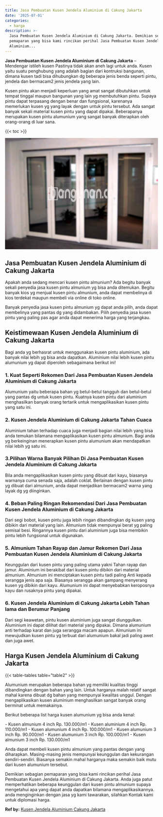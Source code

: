 ```yaml
---
title: Jasa Pembuatan Kusen Jendela Aluminium di Cakung Jakarta
date: '2025-07-01'
categories:
  - harga
description: >-
  Jasa Pembuatan Kusen Jendela Aluminium di Cakung Jakarta. Demikian sebagian
  pemaparan yang bisa kami rincikan perihal Jasa Pembuatan Kusen Jendela
  Aluminium...
---
```


**Jasa Pembuatan Kusen Jendela Aluminium di Cakung Jakarta** – Mendengar istileh kusen Pastinya tidak akan aneh lagi untuk anda. Kusen yaitu suatu penghubung yang adalah bagian dari kontruksi bangunan, dimana kusen tadi bisa dihubungkan dg beberapa jenis benda seperti pintu, jendela dan bermacam2 jenis jendela yang lain.

Kusen pintu akan menjadi keperluan yang amat sangat dibutuhkan untuk tempat tinggal maupun bangunan yang lain yg membutuhkan pintu. Supaya pintu dapat terpasang dengan benar dan fungsional, karenanya memerlukan kusen yg yang layak dengan untuk pintu tersebut. Ada sangat banyak sekali material kusen pintu yang dapat dipakai. Beberapanya merupakan kusen pintu alumunium yang sangat banyak diterapkan oleh orang-orang di luar sana.

{{< toc >}}

![Jasa Pembuatan Kusen Jendela Aluminium di Cakung Jakarta](/images/harga-kusen-jendela-alumunium-20.png)

## Jasa Pembuatan Kusen Jendela Aluminium di Cakung Jakarta

Apakah anda sedang mencari kusen pintu almunium? Ada begitu banyak sekali penyedia jasa kusen pintu almunium yg bisa anda ditemukan. Begitu banyak kios yg menjual kusen pintu almunium, anda dapat membelinya di kios terdekat maupun membeli via online di toko online.

Banyak penyedia jasa kusen pintu almunium yg dapat anda pilih, anda dapat membelinya yang pantas dg yang didambakan. Pilih penyedia jasa kusen pintu yang paling pas agar anda dapat menerima harga yang terjangkau.

## Keistimewaan Kusen Jendela Aluminium di Cakung Jakarta

Bagi anda yg berhasrat untuk menggunakan kusen pintu aluminium, ada banyak nilai lebih yg bisa anda dapatkan. Aluminium nilai lebih kusen pintu alumunium yg dapat diperoleh sebagaimana berikut ini!

### 1\. Kuat Seperti Rekomen Dari Jasa Pembuatan Kusen Jendela Aluminium di Cakung Jakarta

Alumunium yaitu beberapa bahan yg betul-betul tangguh dan betul-betul yang pantas dg untuk kusen pintu. Kuatnya kusen pintu dari aluminium menghasilkan banyak orang tertarik untuk mengaplikasikan kusen pintu yang satu ini.

### 2\. Kusen Jendela Aluminium di Cakung Jakarta Tahan Cuaca

Aluminium tahan terhadap cuaca juga menjadi bagian nilai lebih yang bisa anda temukan bilamana mengaplikasikan kusen pintu almunium. Bagi anda yg berkeinginan menerapkan kusen pintu alumunium akan mendapatkan nilai lebih yg satu ini.

### 3.Pilihan Warna Banyak Pilihan Di Jasa Pembuatan Kusen Jendela Aluminium di Cakung Jakarta

Bila anda mengaplikasikan kusen pintu yang dibuat dari kayu, biasanya warnanya cuma senada saja, adalah coklat. Berlainan dengan kusen pintu yg dibuat dari almunium, anda dapat menjadikan bermacam2 warna yang layak dg yg diinginkan.

### 4\. Beban Paling Ringan Rekomendasi Dari Jasa Pembuatan Kusen Jendela Aluminium di Cakung Jakarta

Dari segi bobot, kusen pintu juga lebih ringan dibandingkan dg kusen yang dibikin dari material yang lain. Almunium tidak mempunyai berat yg paling semisal besi. Ringannya kusen pintu dari aluminium juga bisa membikin pintu lebih fungsional untuk digunakan.

### 5\. Almunium Tahan Rayap dan Jamur Rekomen Dari Jasa Pembuatan Kusen Jendela Aluminium di Cakung Jakarta

Keunggulan dari kusen pintu yang paling utama yakni Tahan rayap dan jamur. Aluminium ini berakibat dari kusen pintu dibikin dari material almunium. Almunium ini menciptakan kusen pintu tadi paling Anti kepada serangga jenis apa saja. Biasanya serangga akan gampang menyerang kusen yg dibikin dari kayu. Alumunium ini dapat menyebabkan keroposnya kayu dan rusaknya pintu yang dipakai.

### 6\. Kusen Jendela Aluminium di Cakung Jakarta Lebih Tahan lama dan Berumur Panjang

Dari segi keawetan, pintu kusen aluminium juga sangat diunggulkan. Aluminium ini dapat dilihat dari material yang dipakai. Dimana alumunium anti terhadap karat dan juga serangga macam apapun. Almunium ini mewujudkan kusen pintu yg terbuat dari alumunium bakal jadi paling awet dan juga awet.

## Harga Kusen Jendela Aluminium di Cakung Jakarta

{{< table-tables table="table2" >}}

Alumunium merupakan beberapa bahan yg memiliki kualitas tinggi dibandingkan dengan bahan yang lain. Untuk harganya malah relatif sangat mahal karena dibuat dg bahan yang mempunyai kwalitas unggul. Dengan mengaplikasikan kusen aluminium menghasilkan sangat banyak orang berminat untuk memakainya.

Berikut beberapa list harga kusen alumunium yg bisa anda kenal:

\- Kusen almunium 4 inch Rp. 130.000/m1 - Kusen aluminium 4 inch Rp. 110.000/m1 - Kusen alumunium 4 inch Rp. 100.000/m1 - Kusen alumunium 3 inch Rp. 90.000/m1 - Kusen alumunium 3 inch Rp. 100.000/m1 - Kusen almunium 3 inch Rp. 130.000/m1

Anda dapat membeli kusen pintu almunium yang pantas dengan yang diharapkan. Masing-masing jenis mempunyai keunggulan dan kekurangan sendiri-sendiri. Biasanya semakin mahal harganya maka semakin baik mutu dari kusen alumunium tersebut.

Demikian sebagian pemaparan yang bisa kami rincikan perihal Jasa Pembuatan Kusen Jendela Aluminium di Cakung Jakarta. Anda juga patut memperhatikan beberapa keunggulan dari kusen pintu almunium supaya mengetahui apa yang dapat anda dapatkan bilamana mengaplikasikannya. anda menginginkan dengan jasa yg kami tawarakan, silahkan Kontak kami untuk diplomasi harga.

**Ref by:** [Kusen Jendela Aluminium Cakung Jakarta](https://id.wikipedia.org/wiki/Kusen)
